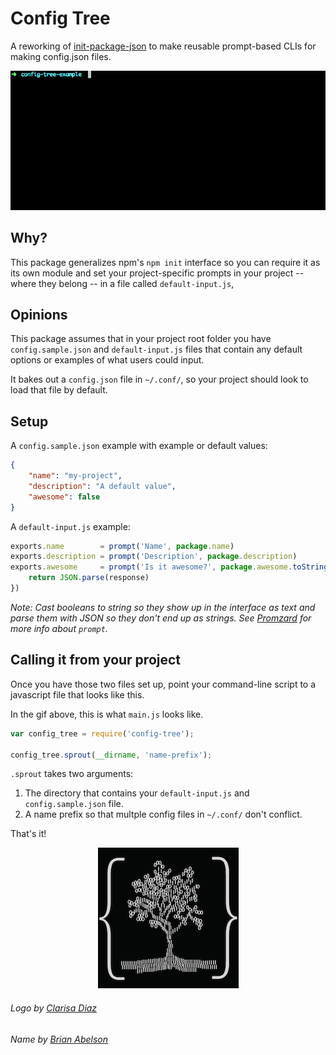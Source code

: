 Config Tree
===

A reworking of [init-package-json](https://github.com/npm/init-package-json) to make reusable prompt-based CLIs for making config.json files.

![](https://raw.githubusercontent.com/mhkeller/config-tree/master/assets/config-tree-example.gif)

## Why?
This package generalizes npm's `npm init` interface so you can require it as its own module and set your project-specific prompts in your project -- where they belong -- in a file called `default-input.js`,

## Opinions

This package assumes that in your project root folder you have `config.sample.json` and `default-input.js` files that contain any default options or examples of what users could input.

It bakes out a `config.json` file in `~/.conf/`, so your project should look to load that file by default.

## Setup

A `config.sample.json` example with example or default values:

````json
{
	"name": "my-project",
	"description": "A default value",
	"awesome": false
}
````

A `default-input.js` example:

````js
exports.name        = prompt('Name', package.name)
exports.description = prompt('Description', package.description)
exports.awesome     = prompt('Is it awesome?', package.awesome.toString(), function(response){
	return JSON.parse(response)
})

````

*Note: Cast booleans to string so they show up in the interface as text and parse them with JSON so they don't end up as strings. See [Promzard](https://github.com/isaacs/promzard) for more info about `prompt`.*

## Calling it from your project

Once you have those two files set up, point your command-line script to a javascript file that looks like this. 

In the gif above, this is what `main.js` looks like.

````js
var config_tree = require('config-tree');

config_tree.sprout(__dirname, 'name-prefix');
````

`.sprout` takes two arguments:

1. The directory that contains your `default-input.js` and `config.sample.json` file. 
2. A name prefix so that multple config files in `~/.conf/` don't conflict.


That's it!

<p align="center">
 <img src="https://raw.githubusercontent.com/mhkeller/config-tree/master/assets/config-tree.png"/>
</p>

###### Logo by [Clarisa Diaz](https://twitter.com/Clarii_D)
###### Name by [Brian Abelson](https://github.com/abelsonlive)
